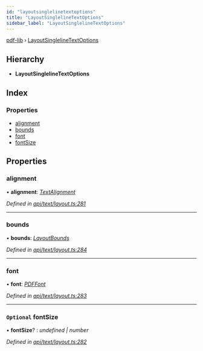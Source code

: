 ```yaml
---
id: "layoutsinglelinetextoptions"
title: "LayoutSinglelineTextOptions"
sidebar_label: "LayoutSinglelineTextOptions"
---
```


[pdf-lib](../index.md) › [LayoutSinglelineTextOptions](layoutsinglelinetextoptions.md)

## Hierarchy

* **LayoutSinglelineTextOptions**

## Index

### Properties

* [alignment](layoutsinglelinetextoptions.md#alignment)
* [bounds](layoutsinglelinetextoptions.md#bounds)
* [font](layoutsinglelinetextoptions.md#font)
* [fontSize](layoutsinglelinetextoptions.md#optional-fontsize)

## Properties

###  alignment

• **alignment**: *[TextAlignment](../enums/textalignment.md)*

*Defined in [api/text/layout.ts:281](https://github.com/Hopding/pdf-lib/blob/1f63950/src/api/text/layout.ts#L281)*

___

###  bounds

• **bounds**: *[LayoutBounds](layoutbounds.md)*

*Defined in [api/text/layout.ts:284](https://github.com/Hopding/pdf-lib/blob/1f63950/src/api/text/layout.ts#L284)*

___

###  font

• **font**: *[PDFFont](../classes/pdffont.md)*

*Defined in [api/text/layout.ts:283](https://github.com/Hopding/pdf-lib/blob/1f63950/src/api/text/layout.ts#L283)*

___

### `Optional` fontSize

• **fontSize**? : *undefined | number*

*Defined in [api/text/layout.ts:282](https://github.com/Hopding/pdf-lib/blob/1f63950/src/api/text/layout.ts#L282)*
